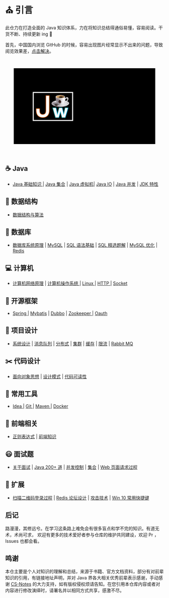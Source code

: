 # :church: 引言

此仓力在打造全面的 Java 知识体系，力在将知识总结得通俗易懂，容易阅读。干货不断、持续更新 ing  :hugs: 

首先，中国国内浏览 GitHub 的时候，容易出现图片经常显示不出来的问题，导致阅览效果差，[点击解决](https://github.com/Code-Jackwen/ZJW-Summary/blob/main/notes-md/Git/Git%20Hub%20%E5%9B%BE%E7%89%87%E6%98%BE%E7%A4%BA%E4%B8%8D%E5%87%BA%E6%9D%A5%E7%9A%84%E9%97%AE%E9%A2%98%E8%A7%A3%E5%86%B3.md)。

<br>

<div>
<p align="center">
    <a href="https://github.com/Code-Jackwen" target="_blank" rel="noopener noreferrer">
        <img src="https://github.com/Code-Jackwen/OtherPictures/blob/main/pic/5.jpg" alt="logo" width="450px" />
    </a>
</p>
</div>

<br>



## :coffee:  Java

- [Java 基础知识 ](notes-md/Java/Java%20基础.md) | [Java 集合](notes-md/Java/Java%20容器.md) | [Java 虚拟机](notes-md/Java/Java%20虚拟机.md)| [Java IO](notes-md/Java/Java%20IO.md) | [Java 并发](notes-md/Java/Java%20并发.md) | [JDK 特性](notes-md/Java/Jdk%20特性.md)

## 📝  数据结构

- [数据结构与算法](notes-md/Algorithm/数据结构%20-%20目录.md) 

## :date:  数据库 

- [数据库系统原理](notes-md/Database/数据库系统原理.md) | [ MySQL](notes-md/Database/MySQL.md) | [SQL 语法基础](notes-md/Database/SQL%20语法.md) | [SQL 精选题解](notes-md/) | [MySQL 优化](notes-md/) | [Redis](notes-md/Database/Redis.md) 

## :computer:  ​计算机

- [计算机网络原理](notes-md/Computer/计算机网络%20-%20目录.md) | [计算机操作系统 ](notes-md/Computer/计算机操作系统%20-%20目录.md)| [Linux ](notes-md/Computer/Linux.md)| [HTTP ](notes-md/Computer/HTTP.md) | [Socket ](notes-md/Computer/Socket.md) 

## :european_castle: 开源框架  

- [Spring ](notes-md/Framework)| [Mybatis](notes-md/Framework) | [Dubbo](notes-md/Framework) | [Zookeeper ](notes-md/Framework) | [Oauth](notes-md/Framework)

## :straight_ruler:  项目设计   

- [系统设计](notes-md/Project/系统设计基础.md) | [消息队列](notes-md/Project/消息队列.md) | [ 分布式](notes-md/Project/分布式.md) | [集群](notes-md/Project/集群.md) | [缓存](notes-md/Project/缓存.md) | [限流](notes-md/Project/限流.md) | [Rabbit MQ](notes-md/Project/Rabbit%20MQ.md)

## :scissors:  代码设计

-  [面向对象思想](notes-md/Code/面向对象思想.md) | [设计模式](notes-md/DesignPattern/设计模式%20-%20目录.md) | [代码可读性](notes-md/Code/代码可读性.md) 

## :wrench:  常用工具 

- [Idea ](notes-md/Tools/IDEA.md)| [Git ](notes-md/Tools/Git.md)| [Maven ](notes-md/Tools/Maven.md)| [Docker](notes-md/Tools/Docker.md)

## :strawberry:  ​前端相关

- [正则表达式](notes-md/Front/正则表达式.md) | [前端知识](notes-md/)

## :smiley: 面试题

- [关于面试](notes-md/Interview/关于面试.md) | [Java 200+ 道](notes-md/Interview/Java%20200+%20道.md) | [并发控制](notes-md/Interview/并发控制.md) | [集合](notes-md/Interview/集合.md) | [Web 页面请求过程](notes-md/Interview/Web%20页面请求过程.md)

## :game_die: 扩展

- [扫描二维码登录过程](notes-md/Extend/扫描二维码登录过程.md) | [Redis 论坛设计](notes-md/Extend/Redis%20论坛设计.md) | [攻击技术](notes-md/Extend/攻击技术.md) | [Win 10 常用快捷键](notes-md/Extend/Win%2010%20常用快捷键.md)



## 后记

路漫漫，其修远兮。在学习这条路上难免会有很多盲点和学不完的知识。有道无术，术尚可求， 欢迎有更多的技术爱好者参与仓库的维护共同建设，欢迎 Pr ，Issues 也都会看。



## 鸣谢

本仓主要是个人对知识的理解和总结，来源于书籍、官方文档资料，部分有对前辈知识的引用，有链接地址声明，并对 Java 界各大相关优秀前辈表示感谢，手动感谢 [CS-Notes](https://github.com/CyC2018/CS-Notes) 的大力支持，如有版权侵权烦请告知。在您引用本仓库内容或者对内容进行修改演绎时，请署名并以相同方式共享，感激不尽。

